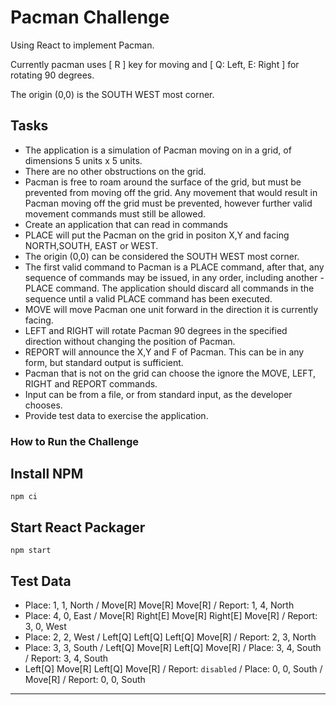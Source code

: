 # Pacman Challenge

Using React to implement Pacman.

Currently pacman uses [ R ] key for moving and [ Q: Left, E: Right ] for rotating 90 degrees.

The origin (0,0) is the SOUTH WEST most corner.

## Tasks

- The application is a simulation of Pacman moving on in a grid, of dimensions 5 units x 5 units.
- There are no other obstructions on the grid.
- Pacman is free to roam around the surface of the grid, but must be prevented from moving off the grid. Any movement that would result in Pacman moving off the grid must be prevented, however further valid movement commands must still be allowed.
- Create an application that can read in commands
- PLACE will put the Pacman on the grid in positon X,Y and facing NORTH,SOUTH, EAST or WEST.
- The origin (0,0) can be considered the SOUTH WEST most corner.
- The first valid command to Pacman is a PLACE command, after that, any sequence of commands may be issued, in any order, including another - PLACE command. The application should discard all commands in the sequence until a valid PLACE command has been executed.
- MOVE will move Pacman one unit forward in the direction it is currently facing.
- LEFT and RIGHT will rotate Pacman 90 degrees in the specified direction without changing the position of Pacman.
- REPORT will announce the X,Y and F of Pacman. This can be in any form, but standard output is sufficient.
- Pacman that is not on the grid can choose the ignore the MOVE, LEFT, RIGHT and REPORT commands.
- Input can be from a file, or from standard input, as the developer chooses.
- Provide test data to exercise the application.

### How to Run the Challenge

## Install NPM

`npm ci`

## Start React Packager

`npm start`

## Test Data

- Place: 1, 1, North / Move[R] Move[R] Move[R] / Report: 1, 4, North
- Place: 4, 0, East / Move[R] Right[E] Move[R] Right[E] Move[R] / Report: 3, 0, West
- Place: 2, 2, West / Left[Q] Left[Q] Left[Q] Move[R] / Report: 2, 3, North
- Place: 3, 3, South / Left[Q] Move[R] Left[Q] Move[R] / Place: 3, 4, South / Report: 3, 4, South
- Left[Q] Move[R] Left[Q] Move[R] / Report: `disabled` / Place: 0, 0, South / Move[R] / Report: 0, 0, South

---
